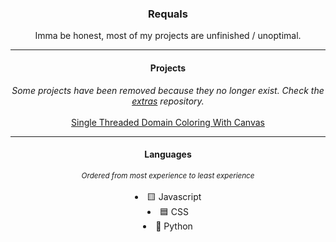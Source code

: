 <h3 align="center">Requals</h3>
<p align="center">Imma be honest, most of my projects are unfinished / unoptimal.</p>
<hr>
<h4 align="center">Projects</h4>
<div align="center"><i>Some projects have been removed because they no longer exist. Check the <a href="https://github.com/Requals/extras">extras</a> repository.</i></div>
<br>
<div align="center"><a href="https://requals.github.io/domaincoloring/">Single Threaded Domain Coloring With Canvas</a></div>
<hr>
<h4 align="center">Languages</h3>
<div align="center"><sub><i>Ordered from most experience to least experience</i></sub></div>
<br>
<div align="center">
  <li>🟨 Javascript</li>
  <li>🟦 CSS</li>
  <li>🐍 Python</li>
</div>
